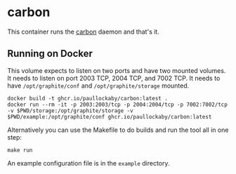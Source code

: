 # carbon
This container runs the [carbon](https://github.com/graphite-project/carbon)
daemon and that's it.

## Running on Docker

This volume expects to listen on two ports and have two mounted volumes. It
needs to listen on port 2003 TCP, 2004 TCP, and 7002 TCP. It needs to have
`/opt/graphite/conf` and `/opt/graphite/storage` mounted.

    docker build -t ghcr.io/paullockaby/carbon:latest .
    docker run --rm -it -p 2003:2003/tcp -p 2004:2004/tcp -p 7002:7002/tcp -v $PWD/storage:/opt/graphite/storage -v $PWD/example:/opt/graphite/conf ghcr.io/paullockaby/carbon:latest

Alternatively you can use the Makefile to do builds and run the tool all in one
step:

    make run

An example configuration file is in the `example` directory.
